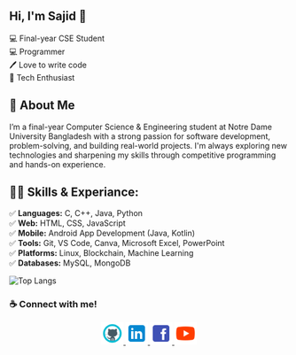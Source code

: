 ## Hi, I'm Sajid 👋

💻 Final-year CSE Student <br>
💻 Programmer <br>
🖊️ Love to write code <br> 
🤖 Tech Enthusiast </p> 

## 🚀 About Me

I’m a final-year Computer Science & Engineering student at Notre Dame University Bangladesh with a strong passion for software development, problem-solving, and building real-world projects. I'm always exploring new technologies and sharpening my skills through competitive programming and hands-on experience.

## 👨‍💻 Skills & Experiance: 
✅ **Languages:** C, C++, Java, Python <br> 
✅ **Web:** HTML, CSS, JavaScript <br>
✅ **Mobile:** Android App Development (Java, Kotlin) <br>
✅ **Tools:** Git, VS Code, Canva, Microsoft Excel, PowerPoint <br>
✅ **Platforms:** Linux, Blockchain, Machine Learning <br>
✅ **Databases:** MySQL, MongoDB <br>

![Top Langs](https://github-readme-stats.vercel.app/api/top-langs/?username=SajidHossainKhan01&layout=compact&langs_count=13&theme=radical&hide=Makefile,RenderScript)


### ☕ Connect with me!


<p align="center">
  <a href="https://github.com/SajidHossainKhan01">
    <img src="https://github.com/SajidHossainKhan01/SajidHossainKhan01/blob/main/img/github.png?raw=true" alt="GitHub" height="40"/>
  </a>
  <a href="https://www.linkedin.com/in/sajid-hossain-khan-7275272a4/">
    <img src="https://github.com/SajidHossainKhan01/SajidHossainKhan01/blob/main/img/linkedin.png?raw=true" alt="LinkedIn" height="40"/>
  </a>
  <a href="https://www.facebook.com/sajid.hossain.khan.2024">
    <img src="https://github.com/SajidHossainKhan01/SajidHossainKhan01/blob/main/img/facebook.png?raw=true" alt="Facebook" height="40"/>
  </a>
  <a href="https://www.youtube.com/@SajidHossainKhan">
    <img src="https://github.com/SajidHossainKhan01/SajidHossainKhan01/blob/main/img/youtube.png?raw=true" alt="YouTube" height="40"/>
  </a>
</p>
